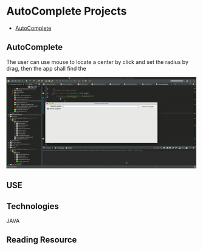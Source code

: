 # AutoComplete Projects
* [AutoComplete](#depth-first-search)

## AutoComplete
The user can use mouse to locate a center by click and set the radius by drag, then the app shall find the
<!--![Alt Text](https://github.com/cchun319/GUI_fun/blob/main/circle.gif)-->
<img src="https://github.com/cchun319/AutoComplete/blob/master/autocomplete.gif" width="500" height="240"/>

## USE

## Technologies
JAVA

## Reading Resource
